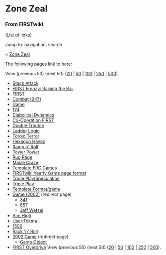 # Zone Zeal

### From FIRSTwiki

(List of links)

Jump to: navigation, search

&lt; [Zone Zeal](/index.php?title=Zone_Zeal&redirect=no "Zone Zeal" )  

The following pages link to here:

View (previous 50) (next 50)
([20](/index.php?title=Special:Whatlinkshere/Zone_Zeal&limit=20&from=0
"Special:Whatlinkshere/Zone Zeal" ) |
[50](/index.php?title=Special:Whatlinkshere/Zone_Zeal&limit=50&from=0
"Special:Whatlinkshere/Zone Zeal" ) |
[100](/index.php?title=Special:Whatlinkshere/Zone_Zeal&limit=100&from=0
"Special:Whatlinkshere/Zone Zeal" ) |
[250](/index.php?title=Special:Whatlinkshere/Zone_Zeal&limit=250&from=0
"Special:Whatlinkshere/Zone Zeal" ) |
[500](/index.php?title=Special:Whatlinkshere/Zone_Zeal&limit=500&from=0
"Special:Whatlinkshere/Zone Zeal" )).

  * [Stack Attack](/index.php/Stack_Attack "Stack Attack" )
  * [FIRST Frenzy: Raising the Bar](/index.php/FIRST_Frenzy:_Raising_the_Bar "FIRST Frenzy: Raising the Bar" )
  * [FIRST](/index.php/FIRST "FIRST" )
  * [Combat (647)](/index.php/Combat_%28647%29 "Combat \(647\)" )
  * [Game](/index.php/Game "Game" )
  * [174](/index.php/174 "174" )
  * [Diabolical Dynamics](/index.php/Diabolical_Dynamics "Diabolical Dynamics" )
  * [Co-Opertition FIRST](/index.php/Co-Opertition_FIRST "Co-Opertition FIRST" )
  * [Double Trouble](/index.php/Double_Trouble "Double Trouble" )
  * [Ladder Logic](/index.php/Ladder_Logic "Ladder Logic" )
  * [Toroid Terror](/index.php/Toroid_Terror "Toroid Terror" )
  * [Hexagon Havoc](/index.php/Hexagon_Havoc "Hexagon Havoc" )
  * [Ramp n' Roll](/index.php/Ramp_n%27_Roll "Ramp n' Roll" )
  * [Tower Power](/index.php/Tower_Power "Tower Power" )
  * [Rug Rage](/index.php/Rug_Rage "Rug Rage" )
  * [Maize Craze](/index.php/Maize_Craze "Maize Craze" )
  * [Template:FRC Games](/index.php/Template:FRC_Games "Template:FRC Games" )
  * [FIRSTwiki:Yearly Game page format](/index.php/FIRSTwiki:Yearly_Game_page_format "FIRSTwiki:Yearly Game page format" )
  * [Triple Play/Speculation](/index.php/Triple_Play/Speculation "Triple Play/Speculation" )
  * [Triple Play](/index.php/Triple_Play "Triple Play" )
  * [Template:Format/game](/index.php/Template:Format/game "Template:Format/game" )
  * [Game (2002)](/index.php?title=Game_%282002%29&redirect=no "Game \(2002\)" ) (redirect page) 
    * [341](/index.php/341 "341" )
    * [857](/index.php/857 "857" )
    * [Jeff Wetzel](/index.php/Jeff_Wetzel "Jeff Wetzel" )
  * [Aim High](/index.php/Aim_High "Aim High" )
  * [User:Tckma](/index.php/User:Tckma "User:Tckma" )
  * [1506](/index.php/1506 "1506" )
  * [Rack 'n' Roll](/index.php/Rack_%27n%27_Roll "Rack 'n' Roll" )
  * [2002 Game](/index.php?title=2002_Game&redirect=no "2002 Game" ) (redirect page) 
    * [Game Object](/index.php/Game_Object "Game Object" )
  * [FIRST Overdrive](/index.php/FIRST_Overdrive "FIRST Overdrive" )
View (previous 50) (next 50)
([20](/index.php?title=Special:Whatlinkshere/Zone_Zeal&limit=20&from=0
"Special:Whatlinkshere/Zone Zeal" ) |
[50](/index.php?title=Special:Whatlinkshere/Zone_Zeal&limit=50&from=0
"Special:Whatlinkshere/Zone Zeal" ) |
[100](/index.php?title=Special:Whatlinkshere/Zone_Zeal&limit=100&from=0
"Special:Whatlinkshere/Zone Zeal" ) |
[250](/index.php?title=Special:Whatlinkshere/Zone_Zeal&limit=250&from=0
"Special:Whatlinkshere/Zone Zeal" ) |
[500](/index.php?title=Special:Whatlinkshere/Zone_Zeal&limit=500&from=0
"Special:Whatlinkshere/Zone Zeal" )).

